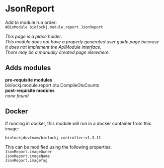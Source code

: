 # JsonReport
Add to module run order:                    
`#BioModule biolockj.module.report.JsonReport`

*This page is a place holder.*                   
*This module does not have a properly generated user guide page because it does not implement the ApiModule interface.*                   
*There may be a manually created page elsewhere.*

## Adds modules 
**pre-requisite modules**                    
biolockj.module.report.otu.CompileOtuCounts                   
**post-requisite modules**                    
*none found*                   

## Docker 
If running in docker, this module will run in a docker container from this image:<br>
```
biolockjdevteam/biolockj_controller:v1.3.11
```
This can be modified using the following properties:<br>
`JsonReport.imageOwner`<br>
`JsonReport.imageName`<br>
`JsonReport.imageTag`<br>


